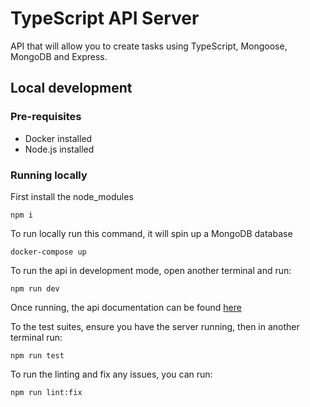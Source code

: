 # TypeScript API Server

API that will allow you to create tasks using TypeScript, Mongoose, MongoDB and Express.
## Local development

### Pre-requisites

-   Docker installed
-   Node.js installed

### Running locally

First install the node_modules

```shell
npm i
```

To run locally run this command, it will spin up a MongoDB database

```shell
docker-compose up
```

To run the api in development mode, open another terminal and run: 

```shell
npm run dev
```

Once running, the api documentation can be found [here](http://localhost:3501/api-documentation)

To the test suites, ensure you have the server running, then in another terminal run: 

```shell
npm run test
```

To run the linting and fix any issues, you can run: 

```shell
npm run lint:fix
```